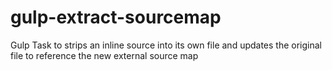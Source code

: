 gulp-extract-sourcemap
======================

Gulp Task to strips an inline source into its own file and updates the original file to reference the new external source map
